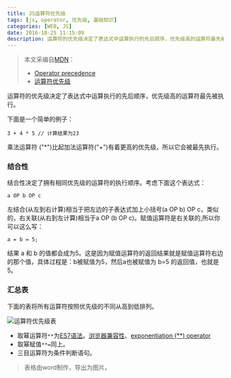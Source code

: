 ```yaml
---
title: JS运算符优先级
tags: [js, operator, 优先级, 基础知识]
categories: [WEB, JS]
date: 2016-10-25 11:15:09
description: 运算符的优先级决定了表达式中运算执行的先后顺序，优先级高的运算符最先被执行。
---
```


> 本文采编自[MDN](https://developer.mozilla.org)：
> - [Operator precedence](https://developer.mozilla.org/en-US/docs/Web/JavaScript/Reference/Operators/Operator_Precedence)
> - [运算符优先级](https://developer.mozilla.org/zh-CN/docs/Web/JavaScript/Reference/Operators/Operator_Precedence)

运算符的优先级决定了表达式中运算执行的先后顺序，优先级高的运算符最先被执行。

下面是一个简单的例子：

    3 + 4 * 5 // 计算结果为23

乘法运算符 ("*")比起加法运算符("+")有着更高的优先级，所以它会被最先执行。

### 结合性

结合性决定了拥有相同优先级的运算符的执行顺序。考虑下面这个表达式：

    a OP b OP c

左结合(从左到右计算)相当于把左边的子表达式加上小括号(a OP b) OP c，类似的，右关联(从右到左计算)相当于a OP (b OP c)。赋值运算符是右关联的,所以你可以这么写：

    a = b = 5;

结果 a 和 b 的值都会成为5。这是因为赋值运算符的返回结果就是赋值运算符右边的那个值，具体过程是：b被赋值为5，然后a也被赋值为 b=5 的返回值，也就是5。

### 汇总表

下面的表将所有运算符按照优先级的不同从高到低排列。

![运算符优先级表](http://ww4.sinaimg.cn/large/79be2309gw1f94hwlrlikj20j81i0t9t.jpg)

<!--
|优先级 | 运算类型 | 关联性 | 运算符|
| -- | -- | -- | -- |
| 20 | [`分组`](https://developer.mozilla.org/en-US/docs/Web/JavaScript/Reference/Operators/Grouping) | n/a | `( … )`|
| 19 | [`成员访问`](https://developer.mozilla.org//en-US/docs/Web/JavaScript/Reference/Operators/Property_Accessors#Dot_notation "Property accessors provide access to an object's properties by using the dot notation or the bracket notation.") | 从左至右 | `… . …` |
| 19 | [`计算成员访问`](https://developer.mozilla.org/en-US/docs/Web/JavaScript/Reference/Operators/Property_Accessors#Bracket_notation "Property accessors provide access to an object's properties by using the dot notation or the bracket notation.") | 从左至右 | `… [ … ]` |
| 19 | [`new`](https://developer.mozilla.org/en-US/docs/Web/JavaScript/Reference/Operators/new "The new operator creates an instance of a user-defined object type or of one of the built-in object types that has a constructor function.") (带参数) | n/a | `new … ( … )` |
| 18 | [函数调用](https://developer.mozilla.org/en-US/docs/Web/JavaScript/Guide/Functions) | 从左至右 | `… ( <var>… </var>)` |
| 18 | [`new`](https://developer.mozilla.org/en-US/docs/Web/JavaScript/Reference/Operators/new "The new operator creates an instance of a user-defined object type or of one of the built-in object types that has a constructor function.") (无参数) | 从右至左 | `new …` |
| 17 | [`后置自增`](https://developer.mozilla.org/en-US/docs/Web/JavaScript/Reference/Operators/Arithmetic_Operators#Increment "Arithmetic operators take numerical values (either literals or variables) as their operands and return a single numerical value. The standard arithmetic operators are addition (+), subtraction (-), multiplication (*), and division (https://developer.mozilla.org/).") | n/a | `… ++` |
| 17 | [`后置自减`](https://developer.mozilla.org/en-US/docs/Web/JavaScript/Reference/Operators/Arithmetic_Operators#Decrement "Arithmetic operators take numerical values (either literals or variables) as their operands and return a single numerical value. The standard arithmetic operators are addition (+), subtraction (-), multiplication (*), and division (https://developer.mozilla.org/).") | n/a | `… --` |
| 16 | [逻辑非](https://developer.mozilla.org/en-US/docs/Web/JavaScript/Reference/Operators/Logical_Operators#Logical_NOT) | 从右至左 | `! …` |
| 16 | [按位取非](https://developer.mozilla.org/en-US/docs/Web/JavaScript/Reference/Operators/Bitwise_Operators#Bitwise_NOT) | 从右至左 | `~ …` |
| 16 | [一元加法](https://developer.mozilla.org/en-US/docs/Web/JavaScript/Reference/Operators/Arithmetic_Operators#Unary_plus) | 从右至左 | `+ …` |
| 16 | [一元剑法](https://developer.mozilla.org/en-US/docs/Web/JavaScript/Reference/Operators/Arithmetic_Operators#Unary_negation) | 从右至左 | `- …` |
| 16 | [前置自增](https://developer.mozilla.org/en-US/docs/Web/JavaScript/Reference/Operators/Arithmetic_Operators#Increment) | 从右至左 | `++ …` |
| 16 | [前置自减](https://developer.mozilla.org/en-US/docs/Web/JavaScript/Reference/Operators/Arithmetic_Operators#Decrement) | 从右至左 | `-- …` |
| 16 | [typeof](https://developer.mozilla.org/en-US/docs/Web/JavaScript/Reference/Operators/typeof) | 从右至左 | `typeof …` |
| 16 | [void](https://developer.mozilla.org/en-US/docs/Web/JavaScript/Reference/Operators/void) | 从右至左 | `void …` |
| 16 | [delete](https://developer.mozilla.org/en-US/docs/Web/JavaScript/Reference/Operators/delete) | 从右至左 | `delete …` |
| 15 | [取幂](https://developer.mozilla.org/en-US/docs/Web/JavaScript/Reference/Operators/Arithmetic_Operators#Exponentiation) | 从右至左 | `… ** …` |
| 14 | [乘法](https://developer.mozilla.org/en-US/docs/Web/JavaScript/Reference/Operators/Arithmetic_Operators#Multiplication) | 从左至右 | `… * …` |
| 14 | [除法](https://developer.mozilla.org/en-US/docs/Web/JavaScript/Reference/Operators/Arithmetic_Operators#Division) | 从左至右 | `… / …` |
| 14 | [取余](https://developer.mozilla.org/en-US/docs/Web/JavaScript/Reference/Operators/Arithmetic_Operators#Remainder) | 从左至右 | `… % …` |
| 13 | [加法](https://developer.mozilla.org/en-US/docs/Web/JavaScript/Reference/Operators/Arithmetic_Operators#Addition) | 从左至右 | `… + …` |
| 13 | [减法](https://developer.mozilla.org/en-US/docs/Web/JavaScript/Reference/Operators/Arithmetic_Operators#Subtraction) | 从左至右 | `… - …` |
| 12 | [按位左移](https://developer.mozilla.org/en-US/docs/Web/JavaScript/Reference/Operators/Bitwise_Operators) | 从左至右 | `… << …` |
| 12 | [按位右移](https://developer.mozilla.org/en-US/docs/Web/JavaScript/Reference/Operators/Bitwise_Operators) | 从左至右 | `… >> …` |
| 12 | [无符号右移](https://developer.mozilla.org/en-US/docs/Web/JavaScript/Reference/Operators/Bitwise_Operators) | 从左至右 | `… >>> …` |
| 11 | [小于](https://developer.mozilla.org/en-US/docs/Web/JavaScript/Reference/Operators/Comparison_Operators#Less_than_operator) | 从左至右 | `… < …` |
| 11 | [小于等于](https://developer.mozilla.org/en-US/docs/Web/JavaScript/Reference/Operators/Comparison_Operators#Less_than__or_equal_operator) | 从左至右 | `… <= …` |
| 11 | [大于](https://developer.mozilla.org/en-US/docs/Web/JavaScript/Reference/Operators/Comparison_Operators#Greater_than_operator) | 从左至右 | `… > …` |
| 11 | [大于等于](https://developer.mozilla.org/en-US/docs/Web/JavaScript/Reference/Operators/Comparison_Operators#Greater_than_or_equal_operator) | 从左至右 | `… >= …` |
| 11 | [in](https://developer.mozilla.org/en-US/docs/Web/JavaScript/Reference/Operators/in) | 从左至右 | `… in …` |
| 11 | [instanceof](https://developer.mozilla.org/en-US/docs/Web/JavaScript/Reference/Operators/instanceof) | 从左至右 | `… instanceof …` |
| 10 | [等号](https://developer.mozilla.org/en-US/docs/Web/JavaScript/Reference/Operators/Comparison_Operators#Equality) | 从左至右 | `… == …` |
| 10 | [不等号](https://developer.mozilla.org/en-US/docs/Web/JavaScript/Reference/Operators/Comparison_Operators#Inequality) | 从左至右 | `… != …` |
| 10 | [全等](https://developer.mozilla.org/en-US/docs/Web/JavaScript/Reference/Operators/Comparison_Operators#Identity) | 从左至右 | `… === …` |
| 10 | [非全等](https://developer.mozilla.org/en-US/docs/Web/JavaScript/Reference/Operators/Comparison_Operators#Nonidentity) | 从左至右 | `… !== …` |
| 9 | [按位与](https://developer.mozilla.org/en-US/docs/Web/JavaScript/Reference/Operators/Bitwise_Operators#Bitwise_AND) | 从左至右 | `… & …` |
| 8 | [按位异或](https://developer.mozilla.org/en-US/docs/Web/JavaScript/Reference/Operators/Bitwise_Operators#Bitwise_XOR) | 从左至右 | `… ^ …` |
| 7 | [按位与](https://developer.mozilla.org/en-US/docs/Web/JavaScript/Reference/Operators/Bitwise_Operators#Bitwise_OR) | 从左至右 | `… | …` |
| 6 | [逻辑与](https://developer.mozilla.org/en-US/docs/Web/JavaScript/Reference/Operators/Logical_Operators#Logical_AND) | 从左至右 | `… && …` |
| 5 | [逻辑或](https://developer.mozilla.org/en-US/docs/Web/JavaScript/Reference/Operators/Logical_Operators#Logical_OR) | 从左至右 | `… || …` |
| 4 | [条件判断](https://developer.mozilla.org/en-US/docs/Web/JavaScript/Reference/Operators/Conditional_Operator) | 从右至左 | `… ? … : …` |
| 3 | [赋值运算](https://developer.mozilla.org/en-US/docs/Web/JavaScript/Reference/Operators/Assignment_Operators) | 从右至左 | `… = …` |
| | | | `… += …` |
| | | | `… -= …` |
| | | | `… **= …` |
| | | | `… *= …` |
| | | | `… /= …` |
| | | | `… %= …` |
| | | | `… <<= …` |
| | | | `… >>= …` |
| | | | `… >>>= …` |
| | | | `… &= …` |
| | | | `… ^= …` |
| | | | … \|= … 
| 2 | [yield](https://developer.mozilla.org/en-US/docs/Web/JavaScript/Reference/Operators/yield) | 从右至左 | `yield …` |
| 2 | [yield*](https://developer.mozilla.org/en-US/docs/Web/JavaScript/Reference/Operators/yield*) | 从右至左 | `yield* …` |
| 1 | [Spread](https://developer.mozilla.org/en-US/docs/Web/JavaScript/Reference/Operators/Spread_operator) | n/a | `...` … |
| 0 | [逗号运算符](https://developer.mozilla.org/en-US/docs/Web/JavaScript/Reference/Operators/Comma_Operator) | 从左至右 | `… , …` |
-->

- 取幂运算符`**`为[ES7语法](http://www.ecma-international.org/ecma-262/7.0/index.html#sec-exp-operator)。[浏览器兼容性](https://developer.mozilla.org/en-US/docs/Web/JavaScript/Reference/Operators/Arithmetic_Operators#Browser_compatibility)、[exponentiation (**) operator](http://kangax.github.io/compat-table/es2016plus/)
- 取幂赋值`**=`同上。
- 三目运算符为条件判断语句。

> 表格由word制作，导出为图片。


